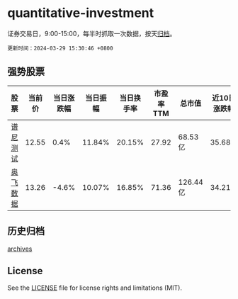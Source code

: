 # quantitative-investment

证券交易日，9:00-15:00，每半时抓取一次数据，按天[归档](archives)。

`更新时间：2024-03-29 15:30:46 +0800`

## 强势股票

|股票|当前价|当日涨跌幅|当日振幅|当日换手率|市盈率TTM|总市值|近10日涨跌幅|
|----|----|----|----|----|----|----|----|
|[谱尼测试](https://xueqiu.com/S/SZ300887)|12.55|0.4%|11.84%|20.15%|27.92|68.53亿|35.68%|
|[奥飞数据](https://xueqiu.com/S/SZ300738)|13.26|-4.6%|10.07%|16.85%|71.36|126.44亿|34.21%|

## 历史归档

[archives](archives)

## License

See the [LICENSE](LICENSE) file for license rights and limitations (MIT).